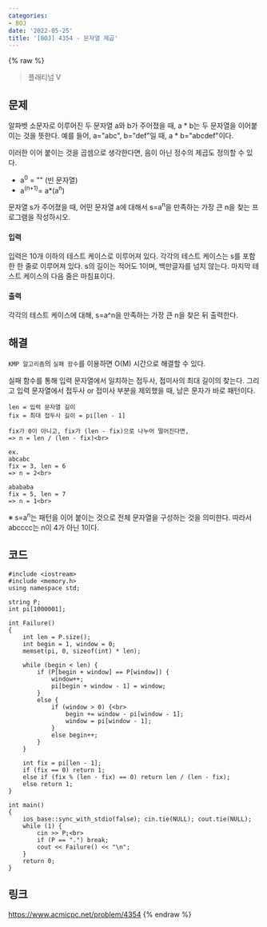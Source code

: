 ```yaml
---
categories:
- BOJ
date: '2022-05-25'
title: '[BOJ] 4354 - 문자열 제곱'
---
```


{% raw %}
> 플래티넘 V<br>

## 문제
알파벳 소문자로 이루어진 두 문자열 a와 b가 주어졌을 때, a * b는 두 문자열을 이어붙이는 것을 뜻한다. 예를 들어, a="abc", b="def"일 때, a * b="abcdef"이다.

이러한 이어 붙이는 것을 곱셈으로 생각한다면, 음이 아닌 정수의 제곱도 정의할 수 있다.

-   a<sup>0</sup> = "" (빈 문자열)<br>
-   a<sup>(n+1)</sup>= a*(a<sup>n</sup>)

문자열 s가 주어졌을 때, 어떤 문자열 a에 대해서 s=a<sup>n</sup>을 만족하는 가장 큰 n을 찾는 프로그램을 작성하시오.

#### 입력
입력은 10개 이하의 테스트 케이스로 이루어져 있다. 각각의 테스트 케이스는 s를 포함한 한 줄로 이루어져 있다. s의 길이는 적어도 1이며, 백만글자를 넘지 않는다. 마지막 테스트 케이스의 다음 줄은 마침표이다.

#### 출력
각각의 테스트 케이스에 대해, s=a^n을 만족하는 가장 큰 n을 찾은 뒤 출력한다.

## 해결
`KMP 알고리즘`의 `실패 함수`를 이용하면 O(M) 시간으로 해결할 수 있다.

실패 함수를 통해 입력 문자열에서 일치하는 접두사, 접미사의 최대 길이의  찾는다. 그리고 입력 문자열에서 접두사 or 접미사 부분을 제외했을 때, 남은 문자가 바로 패턴이다.
```
len = 입력 문자열 길이
fix = 최대 접두사 길이 = pi[len - 1]

fix가 0이 아니고, fix가 (len - fix)으로 나누어 떨어진다면,
=> n = len / (len - fix)<br>

ex. 
abcabc
fix = 3, len = 6
=> n = 2<br>

abababa
fix = 5, len = 7
=> n = 1<br>
```

※ s=a<sup>n</sup>는 패턴을 이어 붙이는 것으로 전체 문자열을 구성하는 것을 의미한다. 따라서 abcccc는 n이 4가 아닌 1이다.

## 코드
```
#include <iostream>
#include <memory.h>
using namespace std;

string P;
int pi[1000001];

int Failure()
{
	int len = P.size();
	int begin = 1, window = 0;
	memset(pi, 0, sizeof(int) * len);

	while (begin < len) {
		if (P[begin + window] == P[window]) {
			window++;
			pi[begin + window - 1] = window;
		}
		else {
			if (window > 0) {<br>
				begin += window - pi[window - 1];
				window = pi[window - 1];
			}
			else begin++;
		}
	}

	int fix = pi[len - 1];
	if (fix == 0) return 1;
	else if (fix % (len - fix) == 0) return len / (len - fix);
	else return 1;
}

int main()
{
	ios_base::sync_with_stdio(false); cin.tie(NULL); cout.tie(NULL);
	while (1) {
		cin >> P;<br>
		if (P == ".") break;
		cout << Failure() << "\n";
	}
	return 0;
}
```

## 링크
https://www.acmicpc.net/problem/4354
{% endraw %}